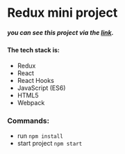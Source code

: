 # Redux mini project
##### you can see this project via the [link](https://zesty-brigadeiros-cc2b11.netlify.app/).

#### The tech stack is:

- Redux
- React
- React Hooks
- JavaScript (ES6)
- HTML5
- Webpack



### Commands:
- run `npm install`
- start project `npm start`

